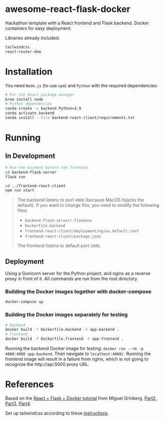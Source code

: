 # awesome-react-flask-docker
Hackathon template with a React frontend and Flask backend. Docker containers for easy deployment.

Libraries already included:
```bash
tailwindcss
react-router-dom
```

# Installation

You need `Node.js` (to use `npm`) and `Python` with the required dependencies:
```bash
# For the React package manager
brew install node
# Python dependencies
conda create -n backend Python=3.9
conda activate backend
conda install --file backend-react-client/requirements.txt
```

# Running

## In Development

```bash
# Run the backend before the frontend.
cd backend-flask-server
flask run

cd ../frontend-react-client
npm run start
```

> The backend listens to port `4000` (because MacOS hijacks the default). If you want to change this, you need to modify the following files:
>- `backend-flask-server/.flaskenv`
>- `Dockerfile.backend`
>- `frontend-react-client/deployment/nginx.default.conf`
>- `frontend-react-client/package.json`
> 
> The frontend listens to default port `3000`.

## Deployment

Using a Gunicorn server for the Python project, and nginx as a reverse proxy in front of it. All commands are run from the root directory.

### Building the Docker images together with docker-compose

```bash
docker-compose up
```

### Building the Docker images separately for testing
```bash
# backend
docker build -f Dockerfile.backend -t app-backend .
# frontend
docker build -f Dockerfile.frontend -t app-frontend .
```
Running the backend Docker image for testing: `docker run --rm -p 4000:4000 app-backend`. Then navigate to `localhost:4000/`. Running the frontend image will result in a failure from nginx, which is not going to recognize the http://api:5000 proxy URL.

# References

Based on the [React + Flask + Docker tutorial](https://blog.miguelgrinberg.com/post/how-to-create-a-react--flask-project) from Miguel Grinberg. [Part2](https://blog.miguelgrinberg.com/post/how-to-deploy-a-react--flask-project), [Part3](https://blog.miguelgrinberg.com/post/how-to-deploy-a-react-router-flask-application), [Part4](https://blog.miguelgrinberg.com/post/how-to-dockerize-a-react-flask-project).

Set up tailwindcss according to these [instructions](https://tailwindcss.com/docs/guides/create-react-app).